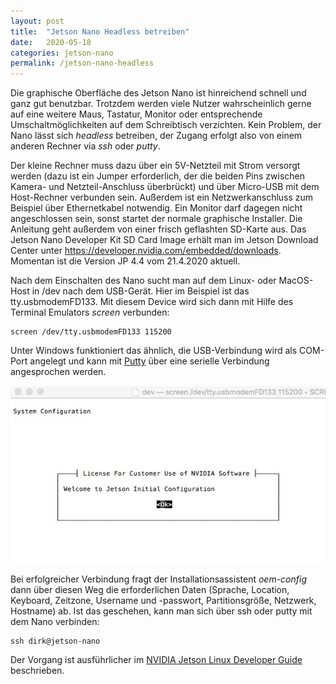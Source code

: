 ```yaml
---
layout: post
title:  "Jetson Nano Headless betreiben"
date:   2020-05-18
categories: jetson-nano
permalink: /jetson-nano-headless
---
```


Die graphische Oberfläche des Jetson Nano ist hinreichend schnell und ganz gut benutzbar. Trotzdem werden viele Nutzer wahrscheinlich gerne auf eine weitere Maus, Tastatur, Monitor oder entsprechende Umschaltmöglichkeiten auf dem Schreibtisch verzichten. Kein Problem, der Nano lässt sich *headless* betreiben, der Zugang erfolgt also von einem anderen Rechner via *ssh* oder *putty*.

Der kleine Rechner muss dazu über ein 5V-Netzteil mit Strom versorgt werden (dazu ist ein Jumper erforderlich, der die beiden Pins zwischen Kamera- und Netzteil-Anschluss überbrückt) und über Micro-USB mit dem Host-Rechner verbunden sein. Außerdem ist ein Netzwerkanschluss zum Beispiel über Ethernetkabel notwendig. Ein Monitor darf dagegen nicht angeschlossen sein, sonst startet der normale graphische Installer. Die Anleitung geht außerdem von einer frisch geflashten SD-Karte aus. Das Jetson Nano Developer Kit SD Card Image erhält man im Jetson Download Center unter https://developer.nvidia.com/embedded/downloads. Momentan ist die Version JP 4.4 vom 21.4.2020 aktuell.

Nach dem Einschalten des Nano sucht man auf dem Linux- oder MacOS-Host in /dev nach dem USB-Gerät. Hier im Beispiel ist das tty.usbmodemFD133. Mit diesem Device wird sich dann mit Hilfe des Terminal Emulators *screen* verbunden:

    screen /dev/tty.usbmodemFD133 115200

Unter Windows funktioniert das ähnlich, die USB-Verbindung wird als COM-Port angelegt und kann mit [Putty](https://putty.org/) über eine serielle Verbindung angesprochen werden.

![Jetson Nano im Headless-Mode](/images/jetson-nano-headless/jetson-nano-headless.jpg)

Bei erfolgreicher Verbindung fragt der Installationsassistent *oem-config* dann über diesen Weg die erforderlichen Daten (Sprache, Location, Keyboard, Zeitzone, Username und -passwort, Partitionsgröße, Netzwerk, Hostname) ab. Ist das geschehen, kann man sich über ssh oder putty mit dem Nano verbinden:

    ssh dirk@jetson-nano

Der Vorgang ist ausführlicher im [NVIDIA Jetson Linux Developer Guide](https://docs.nvidia.com/jetson/l4t/index.html#page/Tegra%2520Linux%2520Driver%2520Package%2520Development%2520Guide%2Fflashing.html%23wwpID0E0KD0HA) beschrieben.
